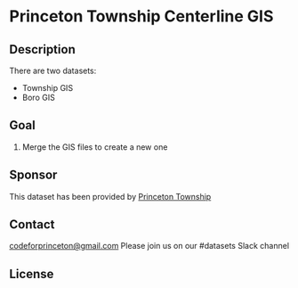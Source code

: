 # Princeton Township Centerline GIS

## Description
There are two datasets:
- Township GIS
- Boro GIS

## Goal
1. Merge the GIS files to create a new one

## Sponsor
This dataset has been provided by <a href="http://www.princetonnj.gov/"> Princeton Township </a>

## Contact
codeforprinceton@gmail.com
Please join us on our #datasets Slack channel

## License
